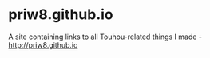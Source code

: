 # priw8.github.io

A site containing links to all Touhou-related things I made - http://priw8.github.io


